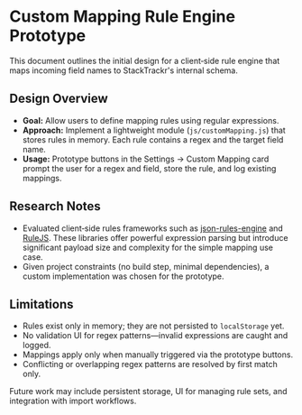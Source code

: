 # Custom Mapping Rule Engine Prototype

This document outlines the initial design for a client‑side rule engine that maps
incoming field names to StackTrackr's internal schema.

## Design Overview
- **Goal:** Allow users to define mapping rules using regular expressions.
- **Approach:** Implement a lightweight module (`js/customMapping.js`) that stores
  rules in memory. Each rule contains a regex and the target field name.
- **Usage:** Prototype buttons in the Settings → Custom Mapping card prompt the
  user for a regex and field, store the rule, and log existing mappings.

## Research Notes
- Evaluated client‑side rules frameworks such as
  [json-rules-engine](https://github.com/CacheControl/json-rules-engine) and
  [RuleJS](https://github.com/NorthwoodsSoftware/RuleJS). These libraries offer
  powerful expression parsing but introduce significant payload size and
  complexity for the simple mapping use case.
- Given project constraints (no build step, minimal dependencies), a custom
  implementation was chosen for the prototype.

## Limitations
- Rules exist only in memory; they are not persisted to `localStorage` yet.
- No validation UI for regex patterns—invalid expressions are caught and logged.
- Mappings apply only when manually triggered via the prototype buttons.
- Conflicting or overlapping regex patterns are resolved by first match only.

Future work may include persistent storage, UI for managing rule sets, and
integration with import workflows.
